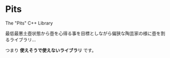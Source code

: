 # Pits

The "Pits" C++ Library

最低最悪土壺状態から壺を心得る事を目標としながら偏狭な陶芸家の様に壺を割るライブラリ...

つまり **使えそうで使えないライブラリ** です。
